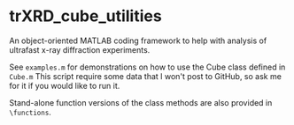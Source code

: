# trXRD_cube_utilities
An object-oriented MATLAB coding framework to help with analysis of ultrafast x-ray diffraction experiments.

See `examples.m` for demonstrations on how to use the Cube class defined in `Cube.m` This script require some data that I won't post to GitHub, so ask me for it if you would like to run it.

Stand-alone function versions of the class methods are also provided in `\functions`.
